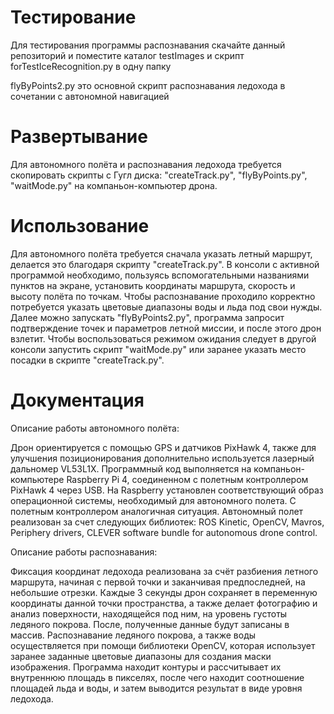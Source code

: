 # Тестирование

Для тестирования программы распознавания скачайте данный репозиторий и поместите каталог testImages и скрипт forTestIceRecognition.py в одну папку

flyByPoints2.py это основной скрипт распознавания ледохода в сочетании с автономной навигацией

# Развертывание

Для автономного полёта и распознавания ледохода требуется скопировать скрипты с Гугл диска: "createTrack.py", "flyByPoints.py", "waitMode.py" на компаньон-компьютер дрона.

# Использование

Для автономного полёта требуется сначала указать летный маршрут, делается это благодаря скрипту "createTrack.py". В консоли с активной программой необходимо, пользуясь вспомогательными названиями пунктов на экране, установить координаты маршрута, скорость и высоту полёта по точкам. Чтобы распознавание проходило корректно потребуется указать цветовые диапазоны воды и льда под свои нужды. Далее можно запускать "flyByPoints2.py", программа запросит подтверждение точек и параметров летной миссии, и после этого дрон взлетит. Чтобы воспользоваться режимом ожидания следует в другой консоли запустить скрипт "waitMode.py" или заранее указать место посадки в скрипте "createTrack.py".

# Документация

Описание работы автономного полёта: 

Дрон ориентируется с помощью GPS и датчиков
PixHawk 4, также для улучшения позиционирования дополнительно
используется лазерный дальномер VL53L1X.
Программный код выполняется на компаньон-компьютере Raspberry Pi 4,
соединенном с полетным контроллером PixHawk 4 через USB. На Raspberry
установлен соответствующий образ операционной системы, необходимый для
автономного полета.
С полетным контроллером аналогичная ситуация. Автономный полет
реализован за счет следующих библиотек: ROS Kinetic, OpenCV, Mavros,
Periphery drivers, CLEVER software bundle for autonomous drone control.

Описание работы распознавания:

Фиксация координат ледохода реализована за счёт разбиения летного
маршрута, начиная с первой точки и заканчивая предпоследней, на небольшие
отрезки. Каждые 3 секунды дрон сохраняет в переменную координаты данной
точки пространства, а также делает фотографию и анализ поверхности,
находящейся под ним, на уровень густоты ледяного покрова. После, полученные
данные будут записаны в массив.
Распознавание ледяного покрова, а также воды осуществляется при
помощи библиотеки OpenCV, которая использует заранее заданные цветовые
диапазоны для создания маски изображения. Программа находит контуры и
рассчитывает их внутреннюю площадь в пикселях, после чего находит
соотношение площадей льда и воды, и затем выводится результат в виде уровня
ледохода.

